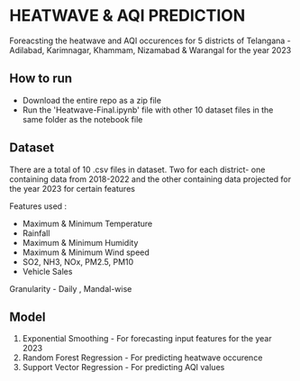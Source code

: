 # HEATWAVE & AQI PREDICTION
Foreacsting the heatwave and AQI occurences for 5 districts of Telangana - Adilabad, Karimnagar, Khammam, Nizamabad & Warangal for the year 2023
## How to run 
* Download the entire repo as a zip file
* Run the 'Heatwave-Final.ipynb' file with other 10 dataset files in the same folder as the notebook file

## Dataset 
There are a total of 10 .csv files in dataset. Two for each district- one containing data from 2018-2022 and the other containing data  projected for the year 2023 for certain features

Features used :
* Maximum & Minimum Temperature
* Rainfall
* Maximum & Minimum Humidity
* Maximum & Minimum Wind speed
* SO2, NH3, NOx, PM2.5, PM10
* Vehicle Sales

Granularity - Daily , Mandal-wise

## Model
1. Exponential Smoothing - For forecasting input features for the year 2023
2. Random Forest Regression - For predicting heatwave occurence
3. Support Vector Regression - For predicting AQI values 

